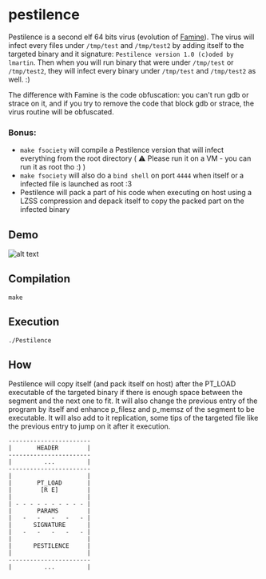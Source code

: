 # pestilence

Pestilence is a second elf 64 bits virus (evolution of [Famine](https://github.com/ska42/famine)). The virus will infect every files under `/tmp/test` and `/tmp/test2` by adding itself to the targeted binary and it signature: `Pestilence version 1.0 (c)oded by lmartin`. Then when you will run binary that were under `/tmp/test` or `/tmp/test2`, they will infect every binary under `/tmp/test` and `/tmp/test2` as well. :)

The difference with Famine is the code obfuscation: you can't run gdb or strace on it, and if you try to remove the code that block gdb or strace, the virus routine will be obfuscated.

### Bonus:
+ `make fsociety` will compile a Pestilence version that will infect everything from the root directory ( ⚠️  Please run it on a VM - you can run it as root tho :) )
+ `make fsociety` will also do a `bind shell` on port `4444` when itself or a infected file is launched as root :3
+ Pestilence will pack a part of his code when executing on host using a LZSS compression and depack itself to copy the packed part on the infected binary

## Demo
![alt text](https://raw.githubusercontent.com/y3ll0w42/pestilence/main/img/demo.png)

## Compilation

```
make
```

## Execution

```
./Pestilence
```

## How

Pestilence will copy itself (and pack itself on host) after the PT_LOAD executable of the targeted binary if there is enough space between the segment and the next one to fit. It will also change the previous entry of the program by itself and enhance p_filesz and p_memsz of the segment to be executable. It will also add to it replication, some tips of the targeted file like the previous entry to jump on it after it execution.

```
-----------------------
|       HEADER        |
-----------------------
|         ...         |
-----------------------
|                     |
|       PT_LOAD       |
|        [R E]        |
|                     |
| - - - - - - - - - - |
|       PARAMS        |
|   -   -   -   -   - |
|      SIGNATURE      |
|   -   -   -   -   - |
|                     |
|      PESTILENCE     |
|                     |
-----------------------
|         ...         |
```
